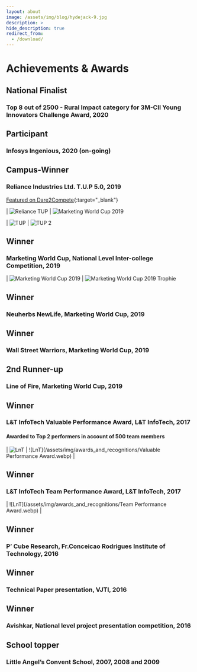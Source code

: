 ```yaml
---
layout: about
image: /assets/img/blog/hydejack-9.jpg
description: >
hide_description: true
redirect_from:
  - /download/
---
```


# Achievements & Awards

## National Finalist
### Top 8 out of 2500 - Rural Impact category for 3M-CII Young Innovators Challenge Award, 2020

## Participant
### Infosys Ingenious, 2020 (on-going)

## Campus-Winner
### Reliance Industries Ltd. T.U.P 5.0, 2019

[Featured on Dare2Compete](https://www.linkedin.com/feed/update/urn:li:activity:6627899418773426176/){:target="_blank"}

| ![Reliance TUP](/assets/img/awards_and_recognitions/TUPAward.webp) | ![Marketing World Cup 2019](/assets/img/awards_and_recognitions/TUPD2C.webp)

| ![TUP](/assets/img/awards_and_recognitions/TUP.webp) | ![TUP 2](/assets/img/awards_and_recognitions/TUP2.webp)

## Winner
### Marketing World Cup, National Level Inter-college Competition, 2019 

| ![Marketing World Cup 2019](/assets/img/awards_and_recognitions/MWC2019.webp) | ![Marketing World Cup 2019 Trophie](/assets/img/awards_and_recognitions/MWC2019Trophie.webp)


## Winner
### Neuherbs NewLife, Marketing World Cup, 2019

## Winner
### Wall Street Warriors, Marketing World Cup, 2019 

## 2nd Runner-up
### Line of Fire, Marketing World Cup, 2019 

## Winner
### L&T InfoTech Valuable Performance Award, L&T InfoTech, 2017

#### Awarded to Top 2 performers in account of 500 team members

| ![LnT](/assets/img/awards_and_recognitions/LnT.webp) | ![LnT](/assets/img/awards_and_recognitions/Valuable Performance Award.webp) |

## Winner
### L&T InfoTech Team Performance Award, L&T InfoTech, 2017

| ![LnT](/assets/img/awards_and_recognitions/Team Performance Award.webp) |

## Winner
### P’ Cube Research, Fr.Conceicao Rodrigues Institute of Technology, 2016

## Winner
### Technical Paper presentation, VJTI, 2016

## Winner
### Avishkar, National level project presentation competition, 2016 

## School topper
### Little Angel’s Convent School, 2007, 2008 and 2009



